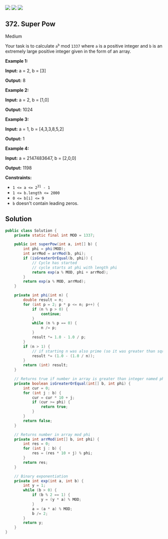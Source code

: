[![](https://img.shields.io/github/stars/javadev/LeetCode-in-Java?label=Stars&style=flat-square)](https://github.com/javadev/LeetCode-in-Java)
[![](https://img.shields.io/github/forks/javadev/LeetCode-in-Java?label=Fork%20me%20on%20GitHub%20&style=flat-square)](https://github.com/javadev/LeetCode-in-Java/fork)
[![](https://img.shields.io/badge/-LeetCode%20in%20Kotlin-blue?style=flat-square)](https://github.com/javadev/LeetCode-in-Kotlin)

## 372\. Super Pow

Medium

Your task is to calculate <code>a<sup>b</sup></code> mod `1337` where `a` is a positive integer and `b` is an extremely large positive integer given in the form of an array.

**Example 1:**

**Input:** a = 2, b = [3]

**Output:** 8

**Example 2:**

**Input:** a = 2, b = [1,0]

**Output:** 1024

**Example 3:**

**Input:** a = 1, b = [4,3,3,8,5,2]

**Output:** 1

**Example 4:**

**Input:** a = 2147483647, b = [2,0,0]

**Output:** 1198

**Constraints:**

*   <code>1 <= a <= 2<sup>31</sup> - 1</code>
*   `1 <= b.length <= 2000`
*   `0 <= b[i] <= 9`
*   `b` doesn't contain leading zeros.

## Solution

```java
public class Solution {
    private static final int MOD = 1337;

    public int superPow(int a, int[] b) {
        int phi = phi(MOD);
        int arrMod = arrMod(b, phi);
        if (isGreaterOrEqual(b, phi)) {
            // Cycle has started
            // cycle starts at phi with length phi
            return exp(a % MOD, phi + arrMod);
        }
        return exp(a % MOD, arrMod);
    }

    private int phi(int n) {
        double result = n;
        for (int p = 2; p * p <= n; p++) {
            if (n % p > 0) {
                continue;
            }
            while (n % p == 0) {
                n /= p;
            }
            result *= 1.0 - 1.0 / p;
        }
        if (n > 1) {
            // if starting n was also prime (so it was greater than sqrt(n))
            result *= (1.0 - (1.0 / n));
        }
        return (int) result;
    }

    // Returns true if number in array is greater than integer named phi
    private boolean isGreaterOrEqual(int[] b, int phi) {
        int cur = 0;
        for (int j : b) {
            cur = cur * 10 + j;
            if (cur >= phi) {
                return true;
            }
        }
        return false;
    }

    // Returns number in array mod phi
    private int arrMod(int[] b, int phi) {
        int res = 0;
        for (int j : b) {
            res = (res * 10 + j) % phi;
        }
        return res;
    }

    // Binary exponentiation
    private int exp(int a, int b) {
        int y = 1;
        while (b > 0) {
            if (b % 2 == 1) {
                y = (y * a) % MOD;
            }
            a = (a * a) % MOD;
            b /= 2;
        }
        return y;
    }
}
```